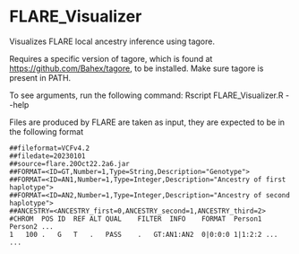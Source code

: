 # FLARE_Visualizer
Visualizes FLARE local ancestry inference using tagore.

Requires a specific version of tagore, which is found at https://github.com/Bahex/tagore, to be installed. Make sure tagore is present in PATH.

To see arguments, run the following command: Rscript FLARE_Visualizer.R --help

Files are produced by FLARE are taken as input, they are expected to be in the following format

```
##fileformat=VCFv4.2
##filedate=20230101
##source=flare.20Oct22.2a6.jar
##FORMAT=<ID=GT,Number=1,Type=String,Description="Genotype">
##FORMAT=<ID=AN1,Number=1,Type=Integer,Description="Ancestry of first haplotype">
##FORMAT=<ID=AN2,Number=1,Type=Integer,Description="Ancestry of second haplotype">
##ANCESTRY=<ANCESTRY_first=0,ANCESTRY_second=1,ANCESTRY_third=2>
#CHROM	POS	ID	REF	ALT	QUAL	FILTER	INFO	FORMAT	Person1 Person2 ...
1	100	.	G	T	.	PASS	.	GT:AN1:AN2	0|0:0:0	1|1:2:2 ...
...
```
